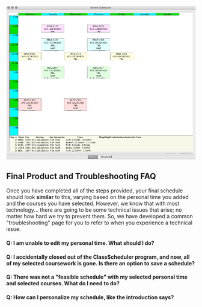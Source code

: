 ![Final Schedule](assets/7.png)

## Final Product and Troubleshooting FAQ
 
Once you have completed all of the steps provided, your final schedule should look **similar** to this, varying based on the personal time you added and the courses you have selected. However, we know that with most technology... there are going to be some technical issues that arise; no matter how hard we try to prevent them. So, we have developed a common "troubleshooting" page for you to refer to when you experience a technical issue.

#### Q: I am unable to edit my personal time. What should I do? 

#### Q: I accidentally closed out of the ClassScheduler program, and now, all of my selected coursework is gone. Is there an option to save a schedule?

#### Q: There was not a "feasible schedule" with my selected personal time and selected courses. What do I need to do? 

#### Q: How can I personalize my schedule, like the introduction says?

